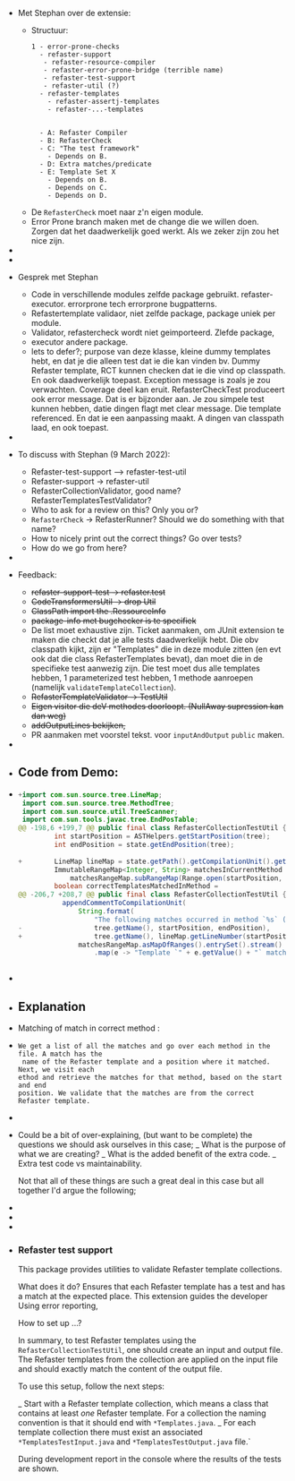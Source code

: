 - Met Stephan over de extensie:
	- Structuur:
	  ```text
	  1 - error-prone-checks
	    - refaster-support
	     - refaster-resource-compiler
	     - refaster-error-prone-bridge (terrible name)
	     - refaster-test-support
	     - refaster-util (?)
	    - refaster-templates
	      - refaster-assertj-templates
	      - refaster-...-templates
	    
	    
	    - A: Refaster Compiler
	    - B: RefasterCheck
	    - C: "The test framework"
	      - Depends on B.
	    - D: Extra matches/predicate
	    - E: Template Set X
	      - Depends on B.
	      - Depends on C.
	      - Depends on D.
	  ```
	- De `RefasterCheck` moet naar z'n eigen module.
	- Error Prone branch maken met de change die we willen doen. Zorgen dat het daadwerkelijk goed werkt. Als we zeker zijn zou het nice zijn.
-
-
- Gesprek met Stephan
	- Code in verschillende modules zelfde package gebruikt. refaster-executor. errorprone tech errorprone bugpatterns.
	- Refastertemplate validaor, niet zelfde package, package uniek per module.
	- Validator, refastercheck wordt niet geimporteerd.  Zlefde package,
	- executor andere package.
	- lets to defer?; purpose van deze klasse, kleine dummy templates hebt, en dat je die alleen test dat ie die kan vinden bv. Dummy Refaster template, RCT kunnen checken dat ie die vind op classpath. En ook daadwerkelijk toepast. Exception message is zoals je zou verwachten. Coverage deel kan eruit. RefasterCheckTest produceert ook error message. Dat is er bijzonder aan. Je zou simpele test kunnen hebben, datie dingen flagt met clear message. Die template referenced. En dat ie een aanpassing maakt. A dingen van classpath laad, en ook toepast.
-
- To discuss with Stephan (9 March 2022):
	- Refaster-test-support --> refaster-test-util
	- Refaster-support -> refaster-util
	- RefasterCollectionValidator, good name? RefasterTemplatesTestValidator?
	- Who to ask for a review on this? Only you or?
	- `RefasterCheck` -> RefasterRunner? Should we do something with that name?
	- How to nicely print out the correct things? Go over tests?
	- How do we go from here?
-
- Feedback:
	- ~~refaster-support-test -> refaster.test~~
	- ~~CodeTransformersUtil -> drop Util~~
	- ~~ClassPath import the .RessourceInfo~~
	- ~~package-info met bugchecker is te specifiek~~
	- De list moet exhaustive zijn. 
	  Ticket aanmaken, om JUnit extension te maken die checkt dat je alle tests daadwerkelijk hebt.
	  Die obv classpath kijkt, zijn er "Templates" die in deze module zitten (en evt ook dat die class RefasterTemplates bevat), dan moet die in de specifieke test aanwezig zijn. Die test moet dus alle templates hebben, 1 parameterized test hebben, 1 methode aanroepen (namelijk `validateTemplateCollection`).
	- ~~RefasterTemplateValidator -> TestUtil~~
	- ~~Eigen visitor die deV methodes doorloopt. (NullAway supression kan dan weg)~~
	- ~~addOutputLines bekijken,~~
	- PR aanmaken met voorstel tekst. voor `inputAndOutput` `public` maken.
-
- Code from Demo:
	-
- ```java
  +import com.sun.source.tree.LineMap;
   import com.sun.source.tree.MethodTree;
   import com.sun.source.util.TreeScanner;
   import com.sun.tools.javac.tree.EndPosTable;
  @@ -198,6 +199,7 @@ public final class RefasterCollectionTestUtil {
           int startPosition = ASTHelpers.getStartPosition(tree);
           int endPosition = state.getEndPosition(tree);
   
  +        LineMap lineMap = state.getPath().getCompilationUnit().getLineMap();
           ImmutableRangeMap<Integer, String> matchesInCurrentMethod =
               matchesRangeMap.subRangeMap(Range.open(startPosition, endPosition));
           boolean correctTemplatesMatchedInMethod =
  @@ -206,7 +208,7 @@ public final class RefasterCollectionTestUtil {
             appendCommentToCompilationUnit(
                 String.format(
                     "The following matches occurred in method `%s` (position: [%s,%s])",
  -                  tree.getName(), startPosition, endPosition),
  +                  tree.getName(), lineMap.getLineNumber(startPosition), endPosition),
                 matchesRangeMap.asMapOfRanges().entrySet().stream()
                     .map(e -> "Template `" + e.getValue() + "` matched
                          
  ```
-
- ## Explanation
- Matching of match in correct method :
- ```
  We get a list of all the matches and go over each method in the file. A match has the
   name of the Refaster template and a position where it matched. Next, we visit each 
  ethod and retrieve the matches for that method, based on the start and end 
  position. We validate that the matches are from the correct Refaster template. 
  ```
-
- Could be a bit of over-explaining, (but want to be complete) the questions we should ask ourselves in this case;
  _ What is the purpose of what we are creating? 
  _ What is the added benefit of the extra code.
  _ Extra test code vs maintainability. 
  
  Not that all of these things are such a great deal in this case but all together I'd argue the following;
-
-
-
- ### Refaster test support
  
  This package provides utilities to validate Refaster template collections.
  
   What does it do?
  Ensures that each Refaster template has a test and has a match at the expected place.
  This extension guides the developer Using error reporting,
  
  How to set up ...?
  
  In summary, to test Refaster templates using the `RefasterCollectionTestUtil`, one should create an input and output
  file. The Refaster templates from the collection are applied on the input file and should exactly match the content of
  the output file.
  
  To use this setup, follow the next steps:
  
  _ Start with a Refaster template collection, which means a class that contains at least _one_ Refaster template. For a
    collection the naming convention is that it should end with `*Templates.java`.
    _ For each template collection there must exist an associated `*TemplatesTestInput.java` and `*TemplatesTestOutput.java`
      file.`
        
  
  During development report in the console where the results of the tests are shown.
